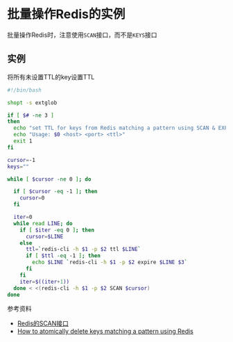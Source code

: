 # 批量操作Redis的实例

批量操作Redis时，注意使用`SCAN`接口，而不是`KEYS`接口

## 实例

将所有未设置TTL的key设置TTL

```bash
#!/bin/bash

shopt -s extglob

if [ $# -ne 3 ]
then
  echo "set TTL for keys from Redis matching a pattern using SCAN & EXPIRE"
  echo "Usage: $0 <host> <port> <ttl>"
  exit 1
fi

cursor=-1
keys=""

while [ $cursor -ne 0 ]; do

  if [ $cursor -eq -1 ]; then
    cursor=0
  fi

  iter=0
  while read LINE; do
    if [ $iter -eq 0 ]; then
      cursor=$LINE
    else
      ttl=`redis-cli -h $1 -p $2 ttl $LINE`
      if [ $ttl -eq -1 ]; then
        echo $LINE `redis-cli -h $1 -p $2 expire $LINE $3`
      fi
    fi
    iter=$((iter+1))
  done < <(redis-cli -h $1 -p $2 SCAN $cursor)
done

```

参考资料

- [Redis的SCAN接口](http://redis.io/commands/scan)
- [How to atomically delete keys matching a pattern using Redis](http://stackoverflow.com/a/23399125)



